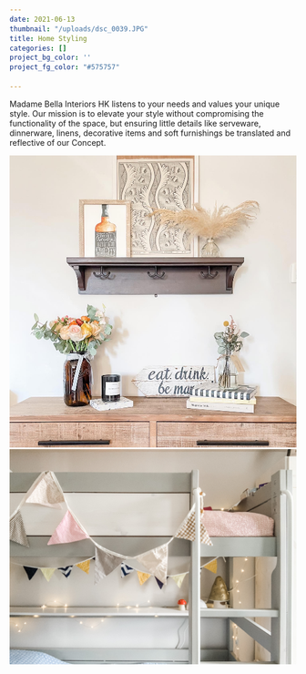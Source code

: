 ```yaml
---
date: 2021-06-13
thumbnail: "/uploads/dsc_0039.JPG"
title: Home Styling
categories: []
project_bg_color: ''
project_fg_color: "#575757"

---
```

Madame Bella Interiors HK listens to your needs and values your unique style. Our mission is to elevate your style without compromising the functionality of the space, but ensuring little details like serveware, dinnerware, linens, decorative items and soft furnishings be translated and reflective of our Concept.

![](/uploads/63f2f63a-de2c-46e7-b3c3-6f4dcf0a2da7.JPG)  
![](/uploads/img_2504.JPG)